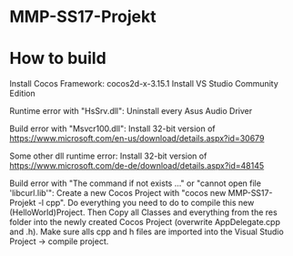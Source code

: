 # MMP-SS17-Projekt 
# How to build

Install Cocos Framework: cocos2d-x-3.15.1
Install VS Studio Community Edition

Runtime error with "HsSrv.dll": Uninstall every Asus Audio Driver

Build error with "Msvcr100.dll": Install 32-bit version of https://www.microsoft.com/en-us/download/details.aspx?id=30679

Some other dll runtime error: Install 32-bit version of https://www.microsoft.com/de-de/download/details.aspx?id=48145

Build error with "The command if not exists ..." or "cannot open file 'libcurl.lib'": Create a new Cocos Project with "cocos new MMP-SS17-Projekt -l cpp". 
Do everything you need to do to compile this new (HelloWorld)Project. Then Copy all Classes and everything from the res folder into the newly created Cocos Project 
(overwrite AppDelegate.cpp and .h). Make sure alls cpp and h files are imported into the Visual Studio Project -> compile project.
